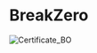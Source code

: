 # BreakZero

![Certificate_BO](https://user-images.githubusercontent.com/81981737/159262425-c20c1db3-71ae-4b5e-912a-6e38f5e27150.jpg)
